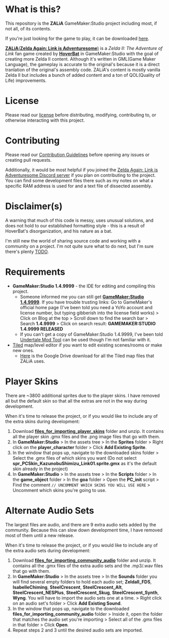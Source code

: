 # What is this?
This repository is the **ZALiA** GameMaker:Studio project including most, if not all, of its contents. 

If you're just looking for the game to play, it can be downloaded [here](https://hoverbat.itch.io/ziiaol).

[**ZALiA**(**Zelda Again: Link is Adventuresome**)](https://youtu.be/BeVDs5hIxFg?t=705) is a *Zelda II: The Adventure of Link* fan game created by [**HoverBat**](https://github.com/HoverBat1) in GameMaker:Studio with the goal of creating more Zelda II content. Although it's written in GML(Game Maker Language), the gameplay is accurate to the original's because it is a direct tranlation of the original's assembly code. ZALiA's content is mostly vanilla Zelda II but includes a bunch of added content and a ton of QOL(Quality of Life) improvements.

# License
Please read our [license](LICENSE) before distributing, modifying, contributing to, or otherwise interacting with this project.


# Contributing
Please read our [Contribution Guidelines](CONTRIBUTING.md) before opening any issues or creating pull requests.

Additionally, it would be most helpful if you joined the [Zelda Again: Link is Adventuresome Discord server](https://discord.gg/hFusD9VzVE) if you plan on contributing to the project. You can find some development files there such as my notes on what a specific RAM address is used for and a text file of dissected assembly.


# Disclaimer(s)
A warning that much of this code is messy, uses unusual solutions, and does not hold to our established formatting style - this is a result of HoverBat's disorganization, and his nature as a bat.

I'm still new the world of sharing source code and working with a community on a project. I'm not quite sure what to do next, but I'm sure there's plenty [TODO](https://github.com/search?q=repo%3AZA-LiA%2FZALiA%20todo&type=code).


# Requirements
* **GameMaker:Studio 1.4.9999** - the IDE for editing and compiling this project.
  * Someone informed me you can still get [**GameMaker:Studio 1.4.9999**](http://store.yoyogames.com/downloads/gm-studio/release-notes-studio.html). If you have trouble trusting links: Go to GameMaker's official home page (I've been told you need a YoYo account and license number, but typing gibberish into the license field works) > Click on Blog at the top > Scroll down to find the search bar > Search **1.4.9999** > Click on search result: **GAMEMAKER:STUDIO 1.4.9999 RELEASED**
  * If you can't get a copy of GameMaker:Studio 1.4.9999, I've been told [Undertale Mod Tool](https://github.com/UnderminersTeam/UndertaleModTool) can be used though I'm not familiar with it.
* [Tiled](https://www.mapeditor.org/) map/level editor if you want to edit existing scenes/rooms or make new ones.
  * [Here](https://drive.google.com/file/d/1xCY8eRpoub1zfzu0G1195Vm6OgnVpN0R/view?usp=sharing) is the Google Drive download for all the Tiled map files that ZALiA uses.

# Player Skins
There are ~3800 additional sprites due to the player skins. I have removed all but the default skin so that all the extras are not in the way during development.

When it's time to release the project, or if you would like to include any of the extra skins during development:
1. Download [**files_for_importing_player_skins**](https://drive.google.com/file/d/1zvKcnBdjs-6mfKKPTBxRmiQo6pVYciEb/view?usp=sharing) folder and unzip. It contains all the player skin .gmx files and the .png image files that go with them.
2. In **GameMaker:Studio** > In the assets tree > In the **Sprites** folder > Right click on the **player_character** folder > Click **Add Existing Sprite**.
3. In the window that pops up, navigate to the downloaded skins folder > Select the .gmx files of which skins you want (Do not select **spr_PCSkin_KazunobuShimizu_Link01.sprite.gmx** as it's the default skin already in the project)
4. In **GameMaker:Studio** > In the assets tree > In the **Scripts** folder > In the **game_object** folder > In the **goa** folder > Open the **PC_init** script > Find the comment `// UNCOMMENT WHICH SKINS YOU WILL USE HERE` > Uncomment which skins you're going to use.

# Alternate Audio Sets
The largest files are audio, and there are 9 extra audio sets added by the community. Because this can slow down development time, I have removed most of them until a new release.

When it's time to release the project, or if you would like to include any of the extra audio sets during development:
1. Download [**files_for_importing_community_audio**](https://drive.google.com/file/d/1AZmX07ezTJl5BPfcL2bHYheAR5X0dsNW/view?usp=sharing) folder and unzip. It contains all the .gmx files of the extra audio sets and the .mp3/.wav files that go with them.
2. In **GameMaker:Studio** > In the assets tree > In the **Sounds** folder you will find several empty folders to hold each audio set; **ZeldaII_FDS**, **IsabelleChiming**, **SteelCrescent**, **SteelCrescent_Alt**, **SteelCrescent_NESPlus**, **SteelCrescent_Skug**, **SteelCrescent_Synth**, **Wyng**. You will have to import the audio sets one at a time. > Right click on an audio set's folder > Click **Add Existing Sound**.
3. In the window that pops up, navigate to the downloaded **files_for_importing_community_audio** folder > Inside it, open the folder that matches the audio set you're importing > Select all of the .gmx files in that folder > Click **Open**.
4. Repeat steps 2 and 3 until the desired audio sets are imported.
